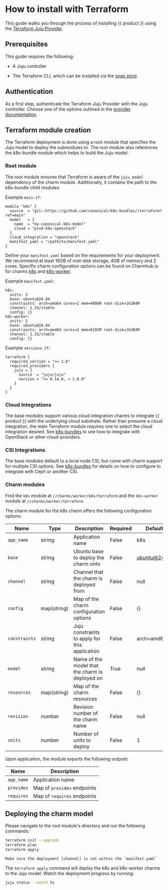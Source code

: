 # How to install with Terraform

This guide walks you through the process of installing {{ product }} using
the [Terraform Juju Provider][juju-provider-tf].

## Prerequisites

This guide requires the following:

- A Juju controller
<!-- TODO remove Juju prerequisites once ground up module is available -->
- The Terraform CLI, which can be installed via the [snap store][Terraform]

## Authentication

As a first step, authenticate the Terraform Juju Provider with the Juju
controller. Choose one of the options outlined in the
[provider documentation][auth].

## Terraform module creation

The Terraform deployment is done using a root module that specifies the
Juju model to deploy the submodules to. The root module also references
the k8s-bundle module which helps to build the Juju model.

### Root module
<!-- TODO replace this section once we have a Juju ground up module -->

The root module ensures that Terraform is aware of the `juju_model`
dependency of the charm module. Additionally, it contains the path to the
k8s-bundle child modules:

Example `main.tf`:

```
module "k8s" {
  source  = "git::https://github.com/canonical/k8s-bundles//terraform?ref=main"
  model   = {
    name  = "my-canonical-k8s-model"
    cloud = "prod-k8s-openstack"
  }
  cloud_integration = "openstack"
  manifest_yaml = "/path/to/manifest.yaml"
}
```

Define your `manifest.yaml` based on the requirements for your deployment. We
 recommend at least 16GB of root-disk storage, 4GB of memory and 2 cores.
Specific charm configuration options can be found on Charmhub.io for charms
[k8s] and [k8s-worker].

Example `manifest.yaml`:

```
k8s:
  units: 3
  base: ubuntu@24.04
  constraints: arch=amd64 cores=2 mem=4096M root-disk=16384M
  channel: 1.33/stable
  config: {}
k8s-worker:
  units: 2
  base: ubuntu@24.04
  constraints: arch=amd64 cores=2 mem=8192M root-disk=16384M
  channel: 1.33/stable
  config: {}
```

Example `versions.tf`:

```
terraform {
  required_version = ">= 1.6"
  required_providers {
    juju = {
      source  = "juju/juju"
      version = ">= 0.14.0, < 1.0.0"
    }
  }
}
```

### Cloud Integrations

The base modules support various cloud integration charms to integrate
{{ product }} with the underlying cloud substrate. Rather than presume a cloud
integration, the main Terraform module requires one to select the cloud
integration desired. See [k8s-bundles] to see how to integrate with OpenStack or
other cloud-providers.

### CSI Integrations

The base modules default to a local node CSI, but come with charm support for
multiple CSI options. See [k8s-bundles] for details on how to configure to
integrate with Ceph or another CSI.

### Charm modules

Find the `k8s` module at `//charms/worker/k8s/terraform` and
the `k8s-worker` module at `//charms/worker/terraform`.

The charm module for the k8s charm offers the following
configuration options:

| Name | Type | Description | Required | Default |
| - | - | - | - | - |
| `app_name`| string | Application name | False | k8s |
| `base` | string | Ubuntu base to deploy the charm onto | False | ubuntu@24.04 |
| `channel`| string | Channel that the charm is deployed from | False | null |
| `config`| map(string) | Map of the charm configuration options | False | {} |
| `constraints` | string | Juju constraints to apply for this application | False | arch=amd64 |
| `model`| string | Name of the model that the charm is deployed on | True | null |
| `resources`| map(string) | Map of the charm resources | False | {} |
| `revision`| number | Revision number of the charm name | False | null |
| `units` | number | Number of units to deploy | False | 1 |

Upon application, the module exports the following outputs:

| Name | Description |
| - | - |
| `app_name`|  Application name |
| `provides`|  Map of `provides` endpoints |
| `requires`|  Map of `requires` endpoints |

## Deploying the charm model

Please navigate to the root module's directory and run the following
commands:

```bash
terraform init --upgrade
terraform plan
terraform apply
```

```{note}
Make sure the deployment [channel] is set within the `manifest.yaml`
```


The `terraform apply` command will deploy the k8s and k8s-worker charms to the
Juju model. Watch the deployment progress by running:

```bash
juju status --watch 5s
```

<!-- LINKS -->
[juju-provider-tf]: https://github.com/juju/terraform-provider-juju/
[auth]: https://registry.terraform.io/providers/juju/juju/latest/docs#authentication
[channel]: ../../explanation/channels.md
[Terraform]: https://snapcraft.io/terraform
[k8s]: https://charmhub.io/k8s/configurations
[k8s-worker]: https://charmhub.io/k8s-worker/configurations
[k8s-bundles]: https://github.com/canonical/k8s-bundles/tree/main/terraform

